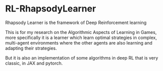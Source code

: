 # RL-RhapsodyLearner
Rhapsody Learner is the framework of Deep Reinforcement learning 

This is for my research on the Algorithmic Aspects of Learning in Games, more specifically it is a learner which learn optimal strategies in complex, multi-agent environments where the other agents are also learning and adapting their strategies. 

But it is also an implementation of some algorithms in deep RL that is very classic, in JAX and pytorch. 
